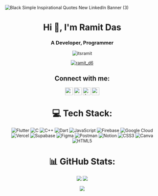 
![Black Simple Inspirational Quotes New LinkedIn Banner (3)](https://github.com/itsRamit/itsRamit/assets/127865288/2cace6b0-30e1-41b6-8547-544d541ebd7c)


<div align = "center">
<h1 align="center">Hi 👋, I'm Ramit Das</h1>
<h3 align="center">A Developer, Programmer</h3>

<p align="center"> <img src="https://komarev.com/ghpvc/?username=itsramit&label=Profile%20views&color=0e75b6&style=flat" alt="itsramit" /> </p>

<p align="center"> <a href="https://twitter.com/ramit_d6" target="blank"><img src="https://img.shields.io/twitter/follow/ramit_d6?logo=twitter&style=for-the-badge" alt="ramit_d6" /></a> </p>


## Connect with me:
<a href="https://twitter.com/ramit_d6" target="blank"><img align="center" src="https://img.shields.io/static/v1?message=Twitter&logo=twitter&label=&color=1DA1F2&logoColor=white&labelColor=&style=for-the-badge" alt="ramit_d6" height="25" /></a>
<a href="https://linkedin.com/in/ramit-das-856bba258" target="blank"><img align="center" src="https://img.shields.io/static/v1?message=LinkedIn&logo=linkedin&label=&color=0077B5&logoColor=white&labelColor=&style=for-the-badge" alt="ramit-das-856bba258" height="25"  /></a>
<a href="https://instagram.com/d_ramit" target="blank"><img align="center" src="https://img.shields.io/static/v1?message=Instagram&logo=instagram&label=&color=E4405F&logoColor=white&labelColor=&style=for-the-badge" alt="d_ramit" height="25" /></a>
<a href="https://medium.com/@ramitd677" target="blank"><img align="center" src="https://img.shields.io/static/v1?message=Medium&logo=medium&label=&color=12100E&logoColor=white&labelColor=&style=for-the-badge" alt="ramitd677" height="25" /></a>




# 💻 Tech Stack:
![Flutter](https://img.shields.io/badge/Flutter-%2302569B.svg?style=for-the-badge&logo=Flutter&logoColor=white) ![C](https://img.shields.io/badge/c-%2300599C.svg?style=for-the-badge&logo=c&logoColor=white) ![C++](https://img.shields.io/badge/c++-%2300599C.svg?style=for-the-badge&logo=c%2B%2B&logoColor=white) ![Dart](https://img.shields.io/badge/dart-%230175C2.svg?style=for-the-badge&logo=dart&logoColor=white) ![JavaScript](https://img.shields.io/badge/javascript-%23323330.svg?style=for-the-badge&logo=javascript&logoColor=%23F7DF1E) ![Firebase](https://img.shields.io/badge/firebase-%23039BE5.svg?style=for-the-badge&logo=firebase) ![Google Cloud](https://img.shields.io/badge/GoogleCloud-%234285F4.svg?style=for-the-badge&logo=google-cloud&logoColor=white) ![Vercel](https://img.shields.io/badge/vercel-%23000000.svg?style=for-the-badge&logo=vercel&logoColor=white) ![Supabase](https://img.shields.io/badge/Supabase-3ECF8E?style=for-the-badge&logo=supabase&logoColor=white) ![Figma](https://img.shields.io/badge/figma-%23F24E1E.svg?style=for-the-badge&logo=figma&logoColor=white) ![Postman](https://img.shields.io/badge/Postman-FF6C37?style=for-the-badge&logo=postman&logoColor=white) ![Notion](https://img.shields.io/badge/Notion-%23000000.svg?style=for-the-badge&logo=notion&logoColor=white) ![CSS3](https://img.shields.io/badge/css3-%231572B6.svg?style=for-the-badge&logo=css3&logoColor=white) ![Canva](https://img.shields.io/badge/Canva-%2300C4CC.svg?style=for-the-badge&logo=Canva&logoColor=white) ![HTML5](https://img.shields.io/badge/html5-%23E34F26.svg?style=for-the-badge&logo=html5&logoColor=white)

# 📊 GitHub Stats:
![](https://github-readme-stats.vercel.app/api?username=itsRamit&theme=radical&hide_border=false&include_all_commits=false&count_private=false)
![](https://github-readme-stats.vercel.app/api/top-langs/?username=itsRamit&theme=radical&hide_border=false&include_all_commits=false&count_private=false&layout=compact)<br/>

![](https://github-readme-streak-stats.herokuapp.com/?user=itsRamit&theme=radical&hide_border=false)<br/>
</div>
